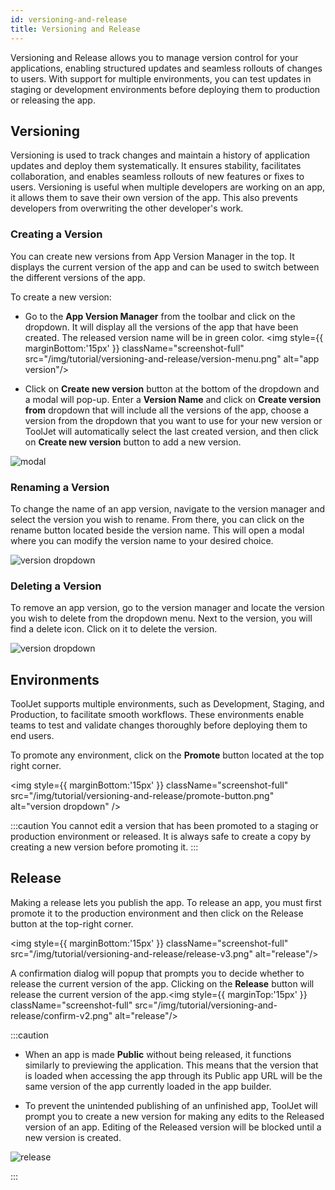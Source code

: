 ```yaml
---
id: versioning-and-release
title: Versioning and Release
---
```


Versioning and Release allows you to manage version control for your applications, enabling structured updates and seamless rollouts of changes to users. With support for multiple environments, you can test updates in staging or development environments before deploying them to production or releasing the app.

## Versioning

Versioning is used to track changes and maintain a history of application updates and deploy them systematically. It ensures stability, facilitates collaboration, and enables seamless rollouts of new features or fixes to users. Versioning is useful when multiple developers are working on an app, it allows them to save their own version of the app. This also prevents developers from overwriting the other developer's work. 

### Creating a Version

You can create new versions from App Version Manager in the top. It displays the current version of the app and can be used to switch between the different versions of the app. 

To create a new version:

- Go to the **App Version Manager** from the toolbar and click on the dropdown. It will display all the versions of the app that have been created. The released version name will be in green color.
<img style={{ marginBottom:'15px' }} className="screenshot-full" src="/img/tutorial/versioning-and-release/version-menu.png" alt="app version"/>

- Click on **Create new version** button at the bottom of the dropdown and a modal will pop-up. Enter a **Version Name** and click on **Create version from** dropdown that will include all the versions of the app, choose a version from the dropdown that you want to use for your new version or ToolJet will automatically select the last created version, and then click on **Create new version** button to add a new version.

<img className="screenshot-full" src="/img/tutorial/versioning-and-release/newpopup-v2.png" alt="modal"/>

### Renaming a Version

To change the name of an app version, navigate to the version manager and select the version you wish to rename. From there, you can click on the rename button located beside the version name. This will open a modal where you can modify the version name to your desired choice.

<img className="screenshot-full" src="/img/tutorial/versioning-and-release/edit-v2.png" alt="version dropdown" />

### Deleting a Version

To remove an app version, go to the version manager and locate the version you wish to delete from the dropdown menu. Next to the version, you will find a delete icon. Click on it to delete the version.

<img className="screenshot-full" src="/img/tutorial/versioning-and-release/delete-v2.png" alt="version dropdown" />

## Environments

ToolJet supports multiple environments, such as Development, Staging, and Production, to facilitate smooth workflows. These environments enable teams to test and validate changes thoroughly before deploying them to end users.

To promote any environment, click on the **Promote** button located at the top right corner.

<img style={{ marginBottom:'15px' }} className="screenshot-full" src="/img/tutorial/versioning-and-release/promote-button.png" alt="version dropdown" />

:::caution
You cannot edit a version that has been promoted to a staging or production environment or released. It is always safe to create a copy by creating a new version before promoting it.
:::

## Release

Making a release lets you publish the app. To release an app, you must first promote it to the production environment and then click on the Release button at the top-right corner.

<img style={{ marginBottom:'15px' }} className="screenshot-full" src="/img/tutorial/versioning-and-release/release-v3.png" alt="release"/>

A confirmation dialog will popup that prompts you to decide whether to release the current version of the app. Clicking on the **Release** button will release the current version of the app.<img style={{ marginTop:'15px' }} className="screenshot-full" src="/img/tutorial/versioning-and-release/confirm-v2.png" alt="release"/>

:::caution
- When an app is made **Public** without being released, it functions similarly to previewing the application. This means that the version that is loaded when accessing the app through its Public app URL will be the same version of the app currently loaded in the app builder.

- To prevent the unintended publishing of an unfinished app, ToolJet will prompt you to create a new version for making any edits to the Released version of an app. Editing of the Released version will be blocked until a new version is created.

<img className="screenshot-full" src="/img/tutorial/versioning-and-release/releasepopup.gif" alt="release" />

:::
